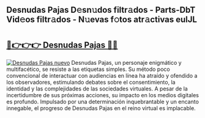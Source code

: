 ## Desnudas Pajas D𝚎sn𝚞dos filtr𝚊dos - Parts-DbT Vid𝚎os filtr𝚊dos - N𝚞evas f𝚘tos atr𝚊ctivas eulJL

# <h2><a href="http://mb2e3zd.tromn.icu/?c=Desnudas+Pajas">🔗👉👉👉 Desnudas Pajas 🔗🔗</a></h2>

[![Desnudas Pajas nuevo](https://i.imgur.com/pEAQMta.gif)](http://mb2e3zd.tromn.icu/?c=Desnudas+Pajas)
Desnudas Pajas, un personaje enigmático y multifacético, se resiste a las etiquetas simples. Su método poco convencional de interactuar con audiencias en línea ha atraído y ofendido a los observadores, estimulando debates sobre el consentimiento, la identidad y las complejidades de las sociedades virtuales. A pesar de la incertidumbre de sus próximas acciones, su impacto en los medios digitales es profundo. Impulsado por una determinación inquebrantable y un encanto innegable, el progreso de Desnudas Pajas en el reino virtual es implacable.
